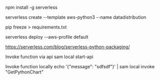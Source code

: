 npm install -g serverless

serverless create --template aws-python3 --name datadistribution

pip freeze > requirements.txt

serverless deploy --aws-profile default

https://serverless.com/blog/serverless-python-packaging/


Invoke function via api
sam local start-api

Invoke function locally
echo '{"message": "sdfsdf"}' | sam local invoke "GetPythonChart"